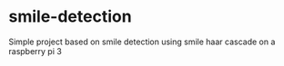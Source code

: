 # smile-detection
Simple project based on smile detection using smile haar cascade on a raspberry pi 3
